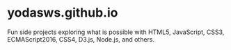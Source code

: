 # yodasws.github.io
Fun side projects exploring what is possible with HTML5, JavaScript, CSS3, ECMAScript2016, CSS4, D3.js, Node.js, and others.
